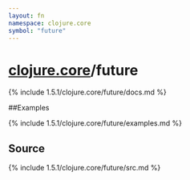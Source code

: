 ```yaml
---
layout: fn
namespace: clojure.core
symbol: "future"
---
```


# [clojure.core](../)/future

{% include 1.5.1/clojure.core/future/docs.md %}

##Examples

{% include 1.5.1/clojure.core/future/examples.md %}
## Source
{% include 1.5.1/clojure.core/future/src.md %}

